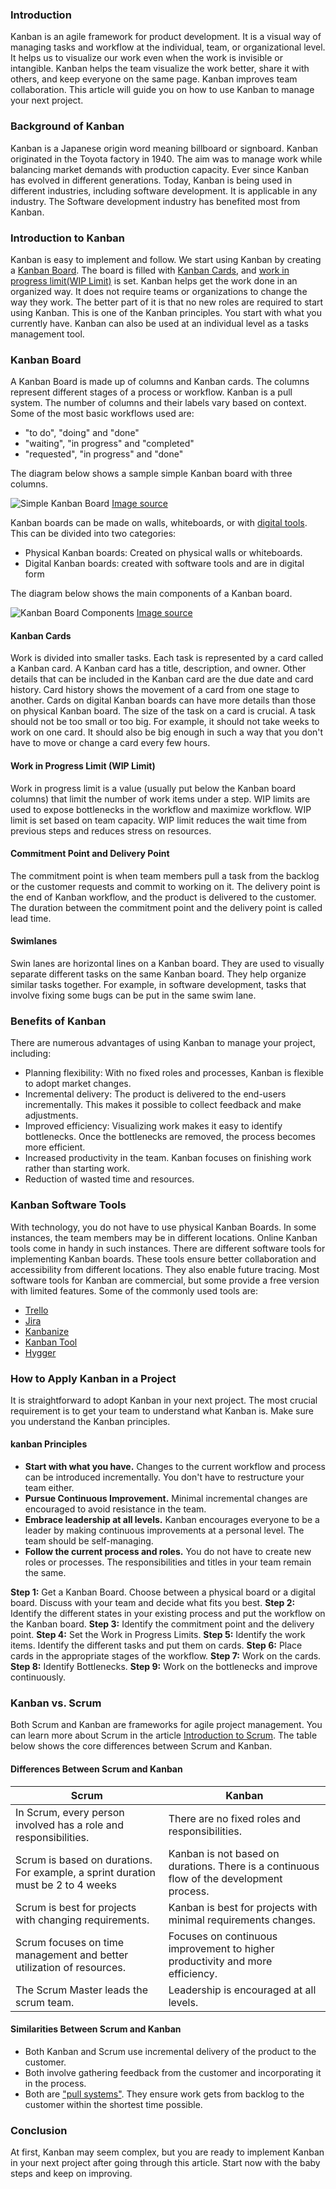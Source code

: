 ### Introduction
Kanban is an agile framework for product development. It is a visual way of managing tasks and workflow at the individual, team, or organizational level. It helps us to visualize our work even when the work is invisible or intangible. Kanban helps the team visualize the work better, share it with others, and keep everyone on the same page. Kanban improves team collaboration. This article will guide you on how to use Kanban to manage your next project.
### Background of Kanban
Kanban is a Japanese origin word meaning billboard or signboard. Kanban originated in the Toyota factory in 1940. The aim was to manage work while balancing market demands with production capacity. Ever since Kanban has evolved in different generations. Today, Kanban is being used in different industries, including software development. It is applicable in any industry. The Software development industry has benefited most from Kanban.
### Introduction to Kanban
Kanban is easy to implement and follow. We start using Kanban by creating a [Kanban Board](#Kanban-Board). The board is filled with [Kanban Cards](#Kanban-Cards), and [work in progress limit(WIP Limit)](#Work-in-Progress-Limit-WIP-Limit) is set. Kanban helps get the work done in an organized way. It does not require teams or organizations to change the way they work. The better part of it is that no new roles are required to start using Kanban. This is one of the Kanban principles. You start with what you currently have. Kanban can also be used at an individual level as a tasks management tool.
### Kanban Board
A Kanban Board is made up of columns and Kanban cards. The columns represent different stages of a process or workflow. Kanban is a pull system. The number of columns and their labels vary based on context. Some of the most basic workflows used are:
- "to do", "doing" and "done"
- "waiting", "in progress" and "completed"
- "requested", "in progress" and "done"

The diagram below shows a sample simple Kanban board with three columns. 

![Simple Kanban Board](/engineering-education/how-to-use-kanban-to-manage-your-next-project/simple-kanban-board.jpg)
[Image source](https://hygger.io/use-cases/kanban-board/)

Kanban boards can be made on walls, whiteboards, or with [digital tools](#Kanban-Software-Tools). This can be divided into two categories:
- Physical Kanban boards: Created on physical walls or whiteboards.
- Digital Kanban boards: created with software tools and are in digital form

The diagram below shows the main components of a Kanban board.

![Kanban Board Components](/engineering-education/how-to-use-kanban-to-manage-your-next-project/kanban-board-components.jpg)
[Image source](https://hygger.io/use-cases/kanban-board/)

#### Kanban Cards
Work is divided into smaller tasks. Each task is represented by a card called a Kanban card. A Kanban card has a title, description, and owner. Other details that can be included in the Kanban card are the due date and card history. Card history shows the movement of a card from one stage to another. Cards on digital Kanban boards can have more details than those on physical Kanban board. The size of the task on a card is crucial. A task should not be too small or too big. For example, it should not take weeks to work on one card. It should also be big enough in such a way that you don't have to move or change a card every few hours.

#### Work in Progress Limit (WIP Limit)
Work in progress limit is a value (usually put below the Kanban board columns) that limit the number of work items under a step. WIP limits are used to expose bottlenecks in the workflow and maximize workflow. WIP limit is set based on team capacity. WIP limit reduces the wait time from previous steps and reduces stress on resources.

#### Commitment Point and Delivery Point
The commitment point is when team members pull a task from the backlog or the customer requests and commit to working on it. The delivery point is the end of Kanban workflow, and the product is delivered to the customer. The duration between the commitment point and the delivery point is called lead time.
#### Swimlanes
Swin lanes are horizontal lines on a Kanban board. They are used to visually separate different tasks on the same Kanban board. They help organize similar tasks together. For example, in software development, tasks that involve fixing some bugs can be put in the same swim lane.

### Benefits of Kanban
There are numerous advantages of using Kanban to manage your project, including:
- Planning flexibility: With no fixed roles and processes, Kanban is flexible to adopt market changes.
- Incremental delivery: The product is delivered to the end-users incrementally. This makes it possible to collect feedback and make adjustments.
- Improved efficiency: Visualizing work makes it easy to identify bottlenecks. Once the bottlenecks are removed, the process becomes more efficient.
- Increased productivity in the team. Kanban focuses on finishing work rather than starting work.
- Reduction of wasted time and resources.

### Kanban Software Tools
With technology, you do not have to use physical Kanban Boards. In some instances, the team members may be in different locations. Online Kanban tools come in handy in such instances. There are different software tools for implementing Kanban boards. These tools ensure better collaboration and accessibility from different locations. They also enable future tracing. Most software tools for Kanban are commercial, but some provide a  free version with limited features. Some of the commonly used tools are:
- [Trello](https://trello.com/en)
- [Jira](https://www.atlassian.com/software/jira)
- [Kanbanize](https://kanbanize.com/)
- [Kanban Tool](https://kanbantool.com/)
- [Hygger](https://hygger.io/)

### How to Apply Kanban in a Project
It is straightforward to adopt Kanban in your next project. The most crucial requirement is to get your team to understand what Kanban is. Make sure you understand the Kanban principles.
#### kanban Principles
- **Start with what you have.** Changes to the current workflow and process can be introduced incrementally. You don't have to restructure your team either. 
- **Pursue Continuous Improvement.** Minimal incremental changes are encouraged to avoid resistance in the team.
- **Embrace leadership at all levels.** Kanban encourages everyone to be a leader by making continuous improvements at a personal level. The team should be self-managing.
- **Follow the current process and roles.** You do not have to create new roles or processes. The responsibilities and titles in your team remain the same.

**Step 1:** Get a Kanban Board. Choose between a physical board or a digital board. Discuss with your team and decide what fits you best.
**Step 2:** Identify the different states in your existing process and put the workflow on the Kanban board.
**Step 3:** Identify the commitment point and the delivery point.
**Step 4:** Set the Work in Progress Limits.
**Step 5:** Identify the work items. Identify the different tasks and put them on cards.
**Step 6:** Place cards in the appropriate stages of the workflow.
**Step 7:** Work on the cards. 
**Step 8:** Identify Bottlenecks.
**Step 9:** Work on the bottlenecks and improve continuously.


### Kanban vs. Scrum
Both Scrum and Kanban are frameworks for agile project management. You can learn more about Scrum in the article [Introduction to Scrum](https://www.section.io/engineering-education/introduction-to-scrum/). The table below shows the core differences between Scrum and Kanban.
#### Differences Between Scrum and Kanban 
Scrum |  Kanban
---|---
In Scrum, every person involved has a role and responsibilities.| There are no fixed roles and responsibilities.
Scrum is based on durations. For example, a sprint duration must be 2 to 4 weeks| Kanban is not based on durations. There is a continuous flow of the development process.
Scrum is best for projects with changing requirements. | Kanban is best for projects with minimal requirements changes.
Scrum focuses on time management and better utilization of resources. | Focuses on continuous improvement to higher productivity and more efficiency.
The Scrum Master leads the scrum team. | Leadership is encouraged at all levels.

#### Similarities Between Scrum and Kanban 
- Both Kanban and Scrum use incremental delivery of the product to the customer.
- Both involve gathering feedback from the customer and incorporating it in the process.
- Both are ["pull systems"](https://kanbanize.com/lean-management/pull/what-is-pull-system). They ensure work gets from backlog to the customer within the shortest time possible.
### Conclusion

At first, Kanban may seem complex, but you are ready to implement Kanban in your next project after going through this article. Start now with the baby steps and keep on improving.
